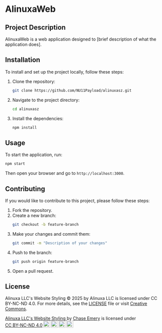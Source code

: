 # AlinuxaWeb

## Project Description
AlinuxaWeb is a web application designed to [brief description of what the application does].

## Installation
To install and set up the project locally, follow these steps:

1. Clone the repository:
   ```bash
   git clone https://github.com/NU11Payload/alinuxasz.git
   ```
2. Navigate to the project directory:
   ```bash
   cd alinuxasz
   ```
3. Install the dependencies:
   ```bash
   npm install
   ```

## Usage
To start the application, run:
```bash
npm start
```
Then open your browser and go to `http://localhost:3000`.

## Contributing
If you would like to contribute to this project, please follow these steps:

1. Fork the repository.
2. Create a new branch:
   ```bash
   git checkout -b feature-branch
   ```
3. Make your changes and commit them:
   ```bash
   git commit -m "Description of your changes"
   ```
4. Push to the branch:
   ```bash
   git push origin feature-branch
   ```
5. Open a pull request.

## License
Alinuxa LLC's Website Styling © 2025 by Alinuxa LLC is licensed under CC BY-NC-ND 4.0. For more details, see the [LICENSE](LICENSE) file or visit [Creative Commons](https://creativecommons.org/licenses/by-nc-nd/4.0/).

<p xmlns:cc="http://creativecommons.org/ns#" xmlns:dct="http://purl.org/dc/terms/"><a property="dct:title" rel="cc:attributionURL" href="https://alinuxa.com">Alinuxa LLC's Website Styling </a> by <a rel="cc:attributionURL dct:creator" property="cc:attributionName" href="https://github.com/NU11Payload">Chase Emery</a> is licensed under <a href="https://creativecommons.org/licenses/by-nc-nd/4.0/?ref=chooser-v1" target="_blank" rel="license noopener noreferrer" style="display:inline-block;">CC BY-NC-ND 4.0<img style="height:22px!important;margin-left:3px;vertical-align:text-bottom;" src="https://mirrors.creativecommons.org/presskit/icons/cc.svg?ref=chooser-v1" alt=""><img style="height:22px!important;margin-left:3px;vertical-align:text-bottom;" src="https://mirrors.creativecommons.org/presskit/icons/by.svg?ref=chooser-v1" alt=""><img style="height:22px!important;margin-left:3px;vertical-align:text-bottom;" src="https://mirrors.creativecommons.org/presskit/icons/nc.svg?ref=chooser-v1" alt=""><img style="height:22px!important;margin-left:3px;vertical-align:text-bottom;" src="https://mirrors.creativecommons.org/presskit/icons/nd.svg?ref=chooser-v1" alt=""></a></p>
